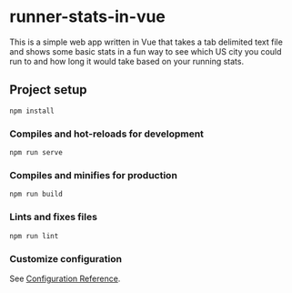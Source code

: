 # runner-stats-in-vue

This is a simple web app written in Vue that takes a tab delimited text file and shows some basic stats in a fun way to see which US city you could run to and how long it would take based on your running stats.

## Project setup
```
npm install
```

### Compiles and hot-reloads for development
```
npm run serve
```

### Compiles and minifies for production
```
npm run build
```

### Lints and fixes files
```
npm run lint
```

### Customize configuration
See [Configuration Reference](https://cli.vuejs.org/config/).